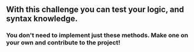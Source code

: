 ## With this challenge you can test your logic, and syntax knowledge.

### You don't need to implement just these methods. Make one on your own and contribute to the project!